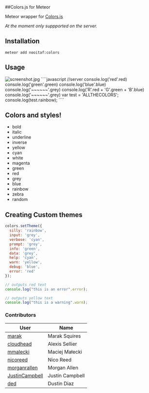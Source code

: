 ##Colors.js for Meteor

Meteor wrapper for [Colors.js](https://github.com/Marak/colors.js)  

_At the moment only suppported on the server._  


## Installation

`meteor add nooitaf:colors`

## Usage
<img src="https://raw.githubusercontent.com/nooitaf/meteor-colors/master/screenshot.jpg" alt="screenshot.jpg">
````javascript
//server
console.log('red'.red)
console.log('green'.green)
console.log('blue'.blue)
console.log('~~~~~~'.grey)
console.log('R'.red + 'G'.green + 'B'.blue)
console.log('~~~~~~'.grey)
var test = 'ALLTHECOLORS';
console.log(test.rainbow);
````

## Colors and styles!

- bold
- italic
- underline
- inverse
- yellow
- cyan
- white
- magenta
- green
- red
- grey
- blue
- rainbow
- zebra
- random


## Creating Custom themes

````javascript
colors.setTheme({
  silly: 'rainbow',
  input: 'grey',
  verbose: 'cyan',
  prompt: 'grey',
  info: 'green',
  data: 'grey',
  help: 'cyan',
  warn: 'yellow',
  debug: 'blue',
  error: 'red'
});

// outputs red text
console.log("this is an error".error);

// outputs yellow text
console.log("this is a warning".warn);
````


### Contributors 

| User | Name |
| ----- | ----- |
| [marak](https://github.com/marak)                     | Marak Squires     |
| [cloudhead](https://github.com/cloudhead)             | Alexis Sellier    |
| [mmalecki](https://github.com/mmalecki)               | Maciej Małecki    |
| [nicoreed](https://github.com/nicoreed)               | Nico Reed         |
| [morganrallen](https://github.com/morganrallen)       | Morgan Allen      |
| [JustinCampbell](https://github.com/JustinCampbell)   | Justin Campbell   |
| [ded](https://github.com/ded)                         | Dustin Diaz       |
